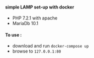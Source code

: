 #### simple LAMP set-up with docker

- PHP 7.2.1 with apache
- MariaDb 10.1

#### To use :
- download and run ```docker-compose up```
- browse to `127.0.0.1:80`
